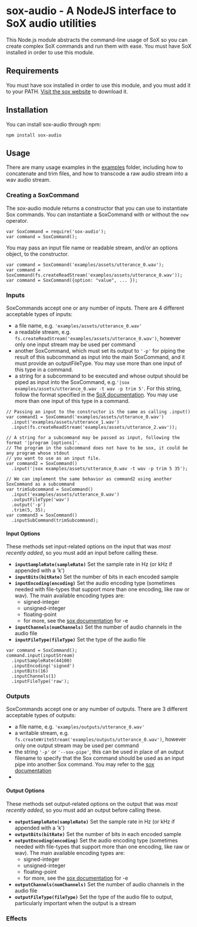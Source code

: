 # sox-audio - A NodeJS interface to SoX audio utilities
This Node.js module abstracts the command-line usage of SoX so you can create complex SoX commands and run them with ease. You must have SoX installed in order to use this module.

## Requirements
You must have sox installed in order to use this module, and you must add it to your PATH. [Visit the sox website](http://sox.sourceforge.net/Main/HomePage) to download it.

## Installation
You can install sox-audio through npm:
````
npm install sox-audio
````

## Usage
There are many usage examples in the [examples](./examples) folder, including how to concatenate and trim files, and how to transcode a raw audio stream into a wav audio stream. 

### Creating a SoxCommand
The sox-audio module returns a constructor that you can use to instantiate Sox commands. You can instantiate a SoxCommand with or without the `new` operator.
````
var SoxCommand = require('sox-audio');
var command = SoxCommand();
````
You may pass an input file name or readable stream, and/or an options object, to the constructor.
````
var command = SoxCommand('examples/assets/utterance_0.wav');
var command = SoxCommand(fs.createReadStream('examples/assets/utterance_0.wav'));
var command = SoxCommand({option: "value", ... });
````

### Inputs
SoxCommands accept one or any number of inputs. There are 4 different acceptable types of inputs:
* a file name, e.g. `'examples/assets/utterance_0.wav'`
* a readable stream, e.g. `fs.createReadStream('examples/assets/utterance_0.wav')`, however only one input stream may be used per command 
* another SoxCommand, which must set its output to `'-p'` for piping the result of this subcommand as input into the main SoxCommand, and it must provide an outputFileType. You may use more than one input of this type in a command.
* a string for a subcommand to be executed and whose output should be piped as input into the SoxCommand, e.g.`'|sox examples/assets/utterance_0.wav -t wav -p trim 5'`. For this string, follow the format specified in the [SoX documentation](http://sox.sourceforge.net/sox.html#FILENAMES). You may use more than one input of this type in a command.

````
// Passing an input to the constructor is the same as calling .input()
var command1 = SoxCommand('examples/assets/utterance_0.wav')
  .input('examples/assets/utterance_1.wav')
  .input(fs.createReadStream('examples/assets/utterance_2.wav'));

// A string for a subcommand may be passed as input, following the format '|program [options]'. 
// The program in the subcommand does not have to be sox, it could be any program whose stdout 
// you want to use as an input file.
var command2 = SoxCommand()
  .input('|sox examples/assets/utterance_0.wav -t wav -p trim 5 35');
  
// We can implement the same behavior as command2 using another SoxCommand as a subcommand
var trimSubcommand = SoxCommand()
  .input('examples/assets/utterance_0.wav')
  .outputFileType('wav')
  .output('-p')
  .trim(5, 35);
var command3 = SoxCommand()
  .inputSubCommand(trimSubcommand);
````

#### Input Options
These methods set input-related options on the input that was *most recently added*, so you must add an input before calling these.

* **`inputSampleRate(sampleRate)`** Set the sample rate in Hz (or kHz if appended with a 'k')
* **`inputBits(bitRate)`**  Set the number of bits in each encoded sample
* **`inputEncoding(encoding)`** Set the audio encoding type (sometimes needed with file-types that support more than one encoding, like raw or wav). The main available encoding types are:
  * signed-integer
  * unsigned-integer
  * floating-point
  * for more, see the [sox documentation](http://sox.sourceforge.net/sox.html#OPTIONS) for -e
* **`inputChannels(numChannels)`**  Set the number of audio channels in the audio file
* **`inputFileType(fileType)`** Set the type of the audio file

````
var command = SoxCommand();
command.input(inputStream)
  .inputSampleRate(44100)
  .inputEncoding('signed')
  .inputBits(16)
  .inputChannels(1)
  .inputFileType('raw');
````

### Outputs
SoxCommands accept one or any number of outputs. There are 3 different acceptable types of outputs:
* a file name, e.g. `'examples/outputs/utterance_0.wav'`
* a writable stream, e.g. `fs.createWriteStream('examples/outputs/utterance_0.wav')`, however only one output stream may be used per command 
* the string `'-p'` or `'--sox-pipe'`, this can be used in place of an output filename to specify that the Sox command should be used as an input pipe into another Sox command. You may refer to the [sox documentation](http://sox.sourceforge.net/sox.html#FILENAMES)
* 
#### Output Options
These methods set output-related options on the output that was *most recently added*, so you must add an output before calling these.

* **`outputSampleRate(sampleRate)`** Set the sample rate in Hz (or kHz if appended with a 'k')
* **`outputBits(bitRate)`**  Set the number of bits in each encoded sample
* **`outputEncoding(encoding)`** Set the audio encoding type (sometimes needed with file-types that support more than one encoding, like raw or wav). The main available encoding types are:
  * signed-integer
  * unsigned-integer
  * floating-point
  * for more, see the [sox documentation](http://sox.sourceforge.net/sox.html#OPTIONS) for -e
* **`outputChannels(numChannels)`**  Set the number of audio channels in the audio file
* **`outputFileType(fileType)`** Set the type of the audio file to output, particularly important when the output is a stream



### Effects
